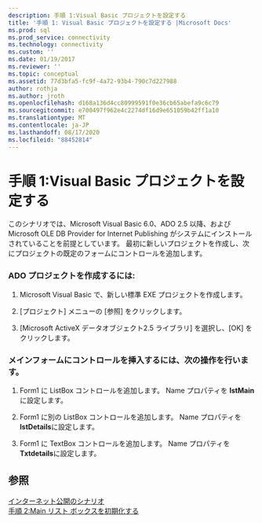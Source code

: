 ```yaml
---
description: 手順 1:Visual Basic プロジェクトを設定する
title: '手順 1: Visual Basic プロジェクトを設定する |Microsoft Docs'
ms.prod: sql
ms.prod_service: connectivity
ms.technology: connectivity
ms.custom: ''
ms.date: 01/19/2017
ms.reviewer: ''
ms.topic: conceptual
ms.assetid: 77d3bfa5-fc9f-4a72-93b4-790c7d227988
author: rothja
ms.author: jroth
ms.openlocfilehash: d168a136d4cc80999591f0e36cb65abefa9c6c79
ms.sourcegitcommit: e700497f962e4c2274df16d9e651059b42ff1a10
ms.translationtype: MT
ms.contentlocale: ja-JP
ms.lasthandoff: 08/17/2020
ms.locfileid: "88452814"
---
```

# <a name="step-1-set-up-the-visual-basic-project"></a>手順 1:Visual Basic プロジェクトを設定する
このシナリオでは、Microsoft Visual Basic 6.0、ADO 2.5 以降、および Microsoft OLE DB Provider for Internet Publishing がシステムにインストールされていることを前提としています。 最初に新しいプロジェクトを作成し、次にプロジェクトの既定のフォームにコントロールを追加します。  
  
### <a name="to-create-an-ado-project"></a>ADO プロジェクトを作成するには:  
  
1.  Microsoft Visual Basic で、新しい標準 EXE プロジェクトを作成します。  
  
2.  [プロジェクト] メニューの [参照] をクリックします。  
  
3.  [Microsoft ActiveX データオブジェクト2.5 ライブラリ] を選択し、[OK] をクリックします。  
  
### <a name="to-insert-controls-on-the-main-form"></a>メインフォームにコントロールを挿入するには、次の操作を行います。  
  
1.  Form1 に ListBox コントロールを追加します。 Name プロパティを **lstMain**に設定します。  
  
2.  Form1 に別の ListBox コントロールを追加します。 Name プロパティを **lstDetails**に設定します。  
  
3.  Form1 に TextBox コントロールを追加します。 Name プロパティを **Txtdetails**に設定します。  
  
## <a name="see-also"></a>参照  
 [インターネット公開のシナリオ](../../../ado/guide/data/internet-publishing-scenario.md)   
 [手順 2:Main リスト ボックスを初期化する](../../../ado/guide/data/step-2-initialize-the-main-list-box.md)
